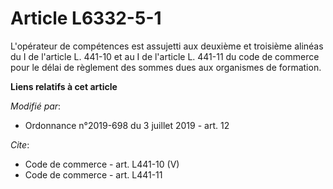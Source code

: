 # Article L6332-5-1

L'opérateur de compétences est assujetti aux deuxième et troisième alinéas du I de l'article L. 441-10 et au I de l'article
L. 441-11 du code de commerce pour le délai de règlement des sommes dues aux organismes de formation.

**Liens relatifs à cet article**

_Modifié par_:

  - Ordonnance n°2019-698 du 3 juillet 2019 - art. 12

_Cite_:

  - Code de commerce - art. L441-10 (V)
  - Code de commerce - art. L441-11
